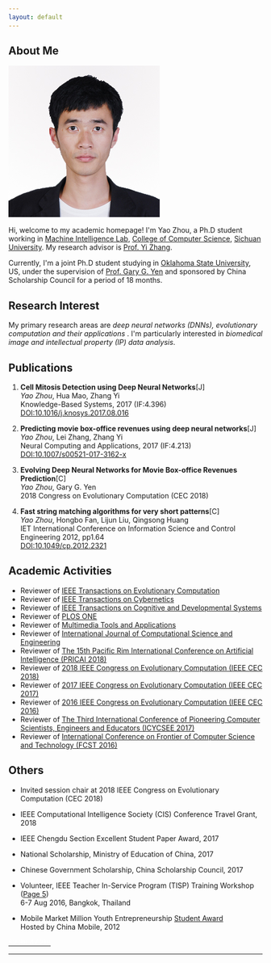 ```yaml
---
layout: default
---
```


## About Me

<img class="profile-picture" src="photo_personal.jpg">

Hi, welcome to my academic homepage! I'm Yao Zhou, a Ph.D student working in [Machine Intelligence Lab](http://www.machineilab.org), [College of Computer Science](http://cs.scu.edu.cn), [Sichuan University](http://www.scu.edu.cn). My research advisor is [Prof. Yi Zhang](http://www.machineilab.org/users/zhangyi/).

Currently, I'm a joint Ph.D student studying in [Oklahoma State University](https://go.okstate.edu/), US, under the supervision of [Prof. Gary G. Yen](http://isc.okstate.edu/) and sponsored by China Scholarship Council for a period of 18 months.

## Research Interest

My primary research areas are *deep neural networks (DNNs), evolutionary computation and their applications* . I'm particularly interested in *biomedical image and intellectual property (IP) data analysis*.


## Publications

1. **Cell Mitosis Detection using Deep Neural Networks**[J]  
*Yao Zhou*, Hua Mao, Zhang Yi  
Knowledge-Based Systems, 2017 (IF:4.396)  
[DOI:10.1016/j.knosys.2017.08.016](https://doi.org/10.1016/j.knosys.2017.08.016)

2. **Predicting movie box-office revenues using deep neural networks**[J]  
*Yao Zhou*, Lei Zhang, Zhang Yi  
Neural Computing and Applications, 2017 (IF:4.213)  
[DOI:10.1007/s00521-017-3162-x](https://doi.org/10.1007/s00521-017-3162-x)

3. **Evolving Deep Neural Networks for Movie Box-office Revenues Prediction**[C]  
*Yao Zhou*, Gary G. Yen  
2018 Congress on Evolutionary Computation (CEC 2018)

4. **Fast string matching algorithms for very short patterns**[C]  
*Yao Zhou*, Hongbo Fan, Lijun Liu, Qingsong Huang   
IET International Conference on Information Science and Control Engineering 2012, pp1.64  
[DOI:10.1049/cp.2012.2321](http://dx.doi.org/10.1049/cp.2012.2321)

## Academic Activities
* Reviewer of [IEEE Transactions on Evolutionary Computation](https://ieeexplore.ieee.org/xpl/RecentIssue.jsp?punumber=4235)
* Reviewer of [IEEE Transactions on Cybernetics](http://ieeexplore.ieee.org/xpl/RecentIssue.jsp?punumber=6221036)
* Reviewer of [IEEE Transactions on Cognitive and Developmental Systems](https://ieeexplore.ieee.org/xpl/RecentIssue.jsp?punumber=7274989)
* Reviewer of [PLOS ONE](http://journals.plos.org/plosone/)
* Reviewer of [Multimedia Tools and Applications](https://link.springer.com/journal/11042)
* Reviewer of [International Journal of Computational Science and Engineering](http://www.inderscience.com/jhome.php?jcode=ijcse)
* Reviewer of [The 15th Pacific Rim International Conference on Artificial Intelligence (PRICAI 2018)](http://cse.seu.edu.cn/pricai18/)
* Reviewer of [2018 IEEE Congress on Evolutionary Computation (IEEE CEC 2018)](http://www.ecomp.poli.br/~wcci2018/)
* Reviewer of [2017 IEEE Congress on Evolutionary Computation (IEEE CEC 2017)](http://www.cec2017.org/)
* Reviewer of [2016 IEEE Congress on Evolutionary Computation (IEEE CEC 2016)](http://www.wcci2016.org/)
* Reviewer of [The Third International Conference of Pioneering Computer Scientists, Engineers and Educators (ICYCSEE 2017)](http://www.icpcsee.org/)
* Reviewer of [International Conference on Frontier of Computer Science and Technology (FCST 2016)](http://www.wikicfp.com/cfp/servlet/event.showcfp?eventid=56691&copyownerid=81990)

## Others
* Invited session chair at 2018 IEEE Congress on Evolutionary Computation (CEC 2018)

* IEEE Computational Intelligence Society (CIS) Conference Travel Grant, 2018

* IEEE Chengdu Section Excellent Student Paper Award, 2017

* National Scholarship, Ministry of Education of China, 2017

* Chinese Government Scholarship, China Scholarship Council, 2017

* Volunteer, IEEE Teacher In-Service Program (TISP) Training Workshop ([Page 5](http://www.ieeer10.org/wp-content/uploads/2017/01/R10_eNewsletter-December2016.pdf))  
6-7 Aug 2016, Bangkok, Thailand  


* Mobile Market Million Youth Entrepreneurship [Student Award](http://dev.10086.cn/ps2012)  
Hosted by China Mobile, 2012

<a href="http://52.38.47.218"><span style="color:#FFFFFF">52.38.47.218</span><a>

---
